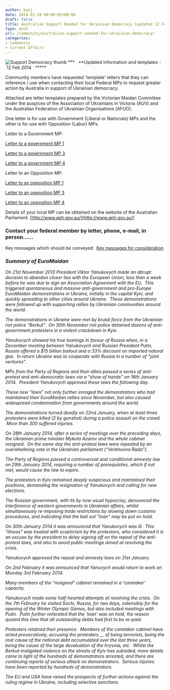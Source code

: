 ```yaml
---
author: bazj
date: 2014-01-28 00:00:03+00:00
draft: false
title: Australian Support Needed for Ukrainian Democracy (updated 12 Feb 2014)
type: post
url: /community/australian-support-needed-for-ukrainian-democracy/
categories:
- Community
- Current Affairs
---
```


![Support Democracy thumb](http://www.ozeukes.com/wp-content/uploads/2014/01/Support-Democracy-thumb.jpg)
***   **Updated information and templates - 12 Feb 2014   *****

Community members have requested 'template' letters that they can reference / use when contacting their local Federal MPs to request greater action by Australia in support of Ukrainian democracy.

Attached are letter templates prepared by the Victorian Maidan Committee under the auspices of the Association of Ukrainians in Victoria (AUV) and the Australian Federation of Ukrainian Organisations (AFUO). 

One letter is for use with Government (Liberal or Nationals) MPs and the other is for use with Opposition (Labor) MPs.

Letter to a Government MP:


[Letter to a government MP 1](http://www.ozeukes.com/wp-content/uploads/2014/01/Letter-to-a-government-MP-1.pdf)




[Letter to a government MP 3](http://www.ozeukes.com/wp-content/uploads/2014/01/Letter-to-a-government-MP-3.pdf)




[Letter to a government MP 4](http://www.ozeukes.com/wp-content/uploads/2014/01/Letter-to-a-government-MP-4.pdf)


Letter to an Opposition MP:   


[Letter to an opposition MP 1](http://www.ozeukes.com/wp-content/uploads/2014/01/Letter-to-an-opposition-MP-1.pdf)




[Letter to an opposition MP 3](http://www.ozeukes.com/wp-content/uploads/2014/01/Letter-to-an-opposition-MP-3.pdf)




[Letter to an opposition MP 4](http://www.ozeukes.com/wp-content/uploads/2014/01/Letter-to-an-opposition-MP-4.pdf)


Details of your local MP can be obtained on the website of the Australian Parliament. [http://www.aph.gov.au/](http://www.aph.gov.au/)


### Contact your federal member by letter, phone, e-mail, in person......


Key messages which should be conveyed:  [Key messages for consideration](http://www.ozeukes.com/wp-content/uploads/2014/01/Key-messages-for-consideration.pdf)


### _Summary of EuroMaidan_


_On 21st November 2013 President Viktor Yanukovych made an abrupt decision to abandon closer ties with the European Union, less than a week before he was due to sign an Association Agreement with the EU.  This triggered spontaneous and massive anti-government and pro-Europe EuroMaidan demonstrations in Ukraine, initially in the capital Kyiv, and quickly spreading to other cities around Ukraine.  These demonstrations were followed up with supporting rallies by Ukrainian communities around the world._

_The demonstrations in Ukraine were met by brutal force from the Ukrainian riot police “Berkut”.  On 30th November riot police detained dozens of anti-government protesters in a violent crackdown in Kyiv._

_Yanukovych showed his true leanings in favour of Russia when, in a December meeting between Yanukovych and Russian President Putin, Russia offered a $15 billion bailout and a 33% discount on imported natural gas.  In return Ukraine was to cooperate with Russia in a number of “joint ventures”._

_MPs from the Party of Regions and their allies passed a series of anti-protest and anti-democratic laws via a “show of hands” on 16th January 2014.  President Yanukovych approved these laws the following day._

_These new “laws” not only further enraged the demonstrators who had maintained their EuroMaidan rallies since November, but also caused widespread condemnation from governments around the world._

_The demonstrations turned deadly on 22nd January, when at least three protesters were killed (2 by gunshot) during a police assault on the crowd.  More than 300 suffered injuries._

_On 28th January 2014, after a series of meetings over the preceding days, the Ukrainian prime minister Mykola Azarov and the whole cabinet resigned.  On the same day the anti-protest laws were repealed by an overwhelming vote in the Ukrainian parliament (“Verkhovna Rada”)._

_The Party of Regions passed a controversial and conditional amnesty law on 29th January 2014, requiring a number of prerequisites, which if not met, would cause the law to expire._

_The protestors in Kyiv remained deeply suspicious and maintained their positions, demanding the resignation of Yanukovych and calling for new elections._

_The Russian government, with its by now usual hypocrisy, denounced the interference of western governments in Ukrainian affairs, whilst simultaneously re-imposing trade restrictions by slowing down customs procedures, and indicating that the bail out "loan" may be put on hold._

_On 30th January 2014 it was announced that Yanukovych was ill.  This "illness" was treated with scepticism by the protestors, who considered it is an excuse by the president to delay signing off on the repeal of the anti-protest laws, and also to avoid public meetings aimed at resolving the crisis._

_Yanukovych approved the repeal and amnesty laws on 31st January._

_On 2nd February it was announced that Yanuvych would return to work on Monday 3rd February 2014._

_Many members of the "resigned" cabinet remained in a 'caretaker' capacity._

_Yanukovych made some half-hearted attempts at resolving the crisis.  On the 7th February he visited Sochi, Russia, for two days, ostensibly for the opening of the Winter Olympic Games, but also included meetings with Putin.  Putin further reiterated that the 'loan' was on hold, the reason quoted this time that all outstanding debts had first to be re-paid._

_Protesters retained their presence.  Members of the caretaker cabinet have acted provocatively, accusing the protesters __ of being terrorists, being the root cause of the national debt accumulated over the last three years, being the cause of the large devaluation of the hryvnia, etc.  Whilst the Berkut-instigated violence on the streets of Kyiv has subsided, more details came to light of the hundreds of demonstrators arrested, and there are continuing reports of serious attack on demonstrators.  Serious injuries have been reported by hundreds of demonstrators._

_The EU and USA have raised the prospects of further actions against the ruling regime in Ukraine, including selective sanctions._
